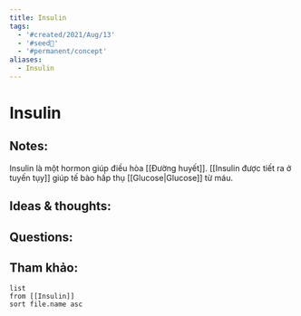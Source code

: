 ```yaml
---
title: Insulin
tags:
  - '#created/2021/Aug/13'
  - '#seed🥜'
  - '#permanent/concept'
aliases:
  - Insulin
---
```

# Insulin

## Notes:
Insulin là một hormon giúp điều hòa [[Đường huyết]]. [[Insulin được tiết ra ở tuyến tụy]] giúp tế bào hấp thụ [[Glucose|Glucose]] từ máu.

## Ideas & thoughts:

## Questions:


## Tham khảo:
```dataview
list
from [[Insulin]]
sort file.name asc
```
